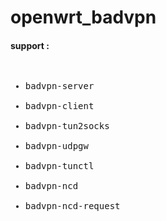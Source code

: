 # openwrt_badvpn
<h4>support :</h4>
<pre>
<ul>
<li>badvpn-server</li>
<li>badvpn-client</li>
<li>badvpn-tun2socks</li>
<li>badvpn-udpgw</li>
<li>badvpn-tunctl</li>
<li>badvpn-ncd</li>
<li>badvpn-ncd-request</li>
</ul>
</pre>
